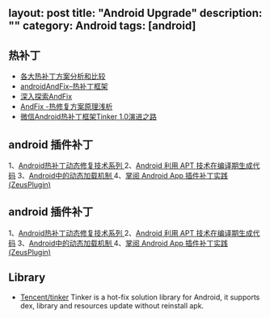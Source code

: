 layout: post
title: "Android Upgrade"
description: ""
category: Android
tags: [android]
---

## 热补丁

- [各大热补丁方案分析和比较](https://baichuan.bbs.taobao.com/detail.html?spm=a3c0d.7998981.0.0.4WQIFn&postId=6522066)
- [androidAndFix–热补丁框架](https://baichuan.bbs.taobao.com/detail.html?spm=a3c0d.7971500.0.0.7trnlS&postId=6508047)
- [深入探索AndFix](https://baichuan.bbs.taobao.com/detail.html?spm=a3c0d.7971500.0.0.7trnlS&postId=6504605)
- [AndFix -热修复方案原理浅析](https://baichuan.bbs.taobao.com/detail.html?spm=a3c0d.7971500.0.0.7trnlS&postId=6500102)
- [微信Android热补丁框架Tinker 1.0演进之路](http://mp.weixin.qq.com/s?__biz=MzA3ODg4MDk0Ng==&mid=2651112778&idx=1&sn=d4d179ec81693dede7a780ba7d87cf2a#rd)

## android 插件补丁

1、[Android热补丁动态修复技术系列 ](http://blog.csdn.net/u010386612/article/details/50885320)
2、[Android 利用 APT 技术在编译期生成代码](http://brucezz.itscoder.com/articles/2016/08/06/use-apt-in-android/)
3、[Android中的动态加载机制 ](http://blog.csdn.net/jiangwei0910410003/article/details/17679823)
4、[掌阅 Android App 插件补丁实践 (ZeusPlugin)](http://blog.adisonhyh.com/2016/08/20/ZeusPlugin-%E6%8E%8C%E9%98%85Android-App%E6%8F%92%E4%BB%B6%E8%A1%A5%E4%B8%81%E5%AE%9E%E8%B7%B5/)

## android 插件补丁

1、[Android热补丁动态修复技术系列 ](http://blog.csdn.net/u010386612/article/details/50885320)
2、[Android 利用 APT 技术在编译期生成代码](http://brucezz.itscoder.com/articles/2016/08/06/use-apt-in-android/)
3、[Android中的动态加载机制 ](http://blog.csdn.net/jiangwei0910410003/article/details/17679823)
4、[掌阅 Android App 插件补丁实践 (ZeusPlugin)](http://blog.adisonhyh.com/2016/08/20/ZeusPlugin-%E6%8E%8C%E9%98%85Android-App%E6%8F%92%E4%BB%B6%E8%A1%A5%E4%B8%81%E5%AE%9E%E8%B7%B5/)


## Library

- [Tencent/tinker](https://github.com/Tencent/tinker#getting-started) Tinker is a hot-fix solution library for Android, it supports dex, library and resources update without reinstall apk.
